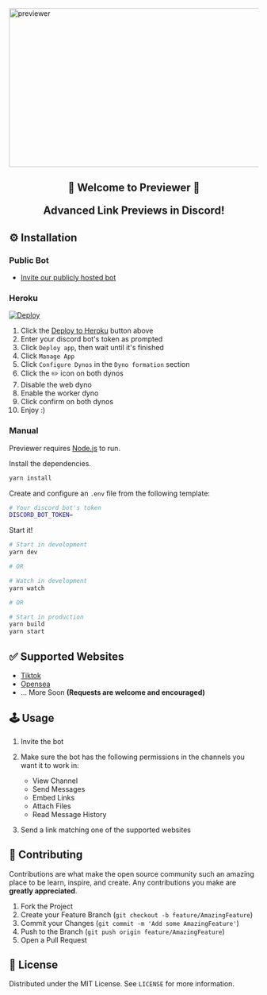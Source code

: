 <img src="https://socialify.git.ci/saucesteals/previewer/image?description=1&font=Inter&forks=1&language=1&owner=1&pattern=Plus&stargazers=1&theme=Dark" alt="previewer" width="1040" height="320"  />

<h2 align="center">
<b>🎵 Welcome to Previewer 🎵</b>
<p>Advanced Link Previews in Discord!<p>
</h2>

## **⚙️ Installation**

### **Public Bot**

- [Invite our publicly hosted bot](https://discord.com/oauth2/authorize?client_id=866304561017913354&scope=bot&permissions=388176)

### **Heroku**

[![Deploy](https://www.herokucdn.com/deploy/button.svg)](https://heroku.com/deploy?template=https://github.com/saucesteals/previewer)

1. Click the [Deploy to Heroku](https://heroku.com/deploy?template=https://github.com/saucesteals/previewer) button above
2. Enter your discord bot's token as prompted
3. Click `Deploy app`, then wait until it's finished
4. Click `Manage App`
5. Click `Configure Dynos` in the `Dyno formation` section
6. Click the ✏️ icon on both dynos
7. Disable the web dyno
8. Enable the worker dyno
9. Click confirm on both dynos
10. Enjoy :)

### **Manual**

Previewer requires [Node.js](https://nodejs.org/) to run.

Install the dependencies.

```sh
yarn install
```

Create and configure an `.env` file from the following template:

```sh
# Your discord bot's token
DISCORD_BOT_TOKEN=
```

Start it!

```sh
# Start in development
yarn dev

# OR

# Watch in development
yarn watch

# OR

# Start in production
yarn build
yarn start
```

## ✅ **Supported Websites**

- [Tiktok](https://www.tiktok.com/)
- [Opensea](https://opensea.io)
- ... More Soon **(Requests are welcome and encouraged)**

## **🕹️ Usage**

1. Invite the bot
2. Make sure the bot has the following permissions in the channels you want it to work in:

   - View Channel
   - Send Messages
   - Embed Links
   - Attach Files
   - Read Message History

3. Send a link matching one of the supported websites

## **🤝 Contributing**

Contributions are what make the open source community such an amazing place to be learn, inspire, and create. Any contributions you make are **greatly appreciated**.

1. Fork the Project
2. Create your Feature Branch (`git checkout -b feature/AmazingFeature`)
3. Commit your Changes (`git commit -m 'Add some AmazingFeature'`)
4. Push to the Branch (`git push origin feature/AmazingFeature`)
5. Open a Pull Request

## **📝 License**

Distributed under the MIT License. See `LICENSE` for more information.
